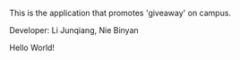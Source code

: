 This is the application that promotes 'giveaway' on campus.

Developer: Li Junqiang, Nie Binyan

Hello World!